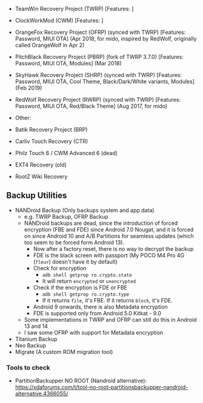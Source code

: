 - TeamWin Recovery Project (TWRP) [Features: ]
- ClockWorkMod (CWM) [Features: ]
- OrangeFox Recovery Project (OFRP) (synced with TWRP) [Features: Password, MIUI OTA] (Apr 2018, for mido, inspired by RedWolf, originally called OrangeWolf in Apr 2)
- PitchBlack Recovery Project (PBRP) (fork of TWRP 3.7.0) [Features: Password, MIUI OTA, Modules] (Mar 2018)
- SkyHawk Recovery Project (SHRP) (synced with TWRP) [Features: Password, MIUI OTA, Cool Theme, Black/Dark/White variants, Modules] (Feb 2019)
- RedWolf Recovery Project (RWRP) (synced with TWRP) [Features: Password, MIUI OTA, Red/Black Theme] (Aug 2017, for mido)

- Other:
- Batik Recovery Project (BRP)
- Carliv Touch Recovery (CTR)
- Philz Touch 6 / CWM Advanced 6 (dead)
- EXT4 Recovery (old)
- RootZ Wiki Recovery


## Backup Utilities
- NANDroid Backup (Only backups system and app data)
	- e.g. TWRP Backup, OFRP Backup
	- NANDroid backups are dead, since the introduction of forced encryption (FBE and FDE) since Android 7.0 Nougat, and it is forced on since Android 10 and A/B Partitions for seamless updates (which too seem to be forced form Android 13).
		- Now after a factory reset, there is no way to decrypt the backup
		- FDE is the black screen with passport (My POCO M4 Pro 4G (`fleur`) doesn't have it by default)
		- Check for encryption
			- `adb shell getprop ro.crypto.state`
			- It will return `encrypted` or `unencrypted`
		- Check if the encryption is FDE or FBE
			- `adb shell getprop ro.crypto.type`
			- If it returns `file`, it's FBE. If it returns `block`, it's FDE.
		- Android 9 onwards, there is also Metadata encryption
		- FDE is supported only from Android 5.0 Kitkat - 9.0
	- Some implementations in TWRP and OFRP can still do this in Android 13 and 14
	- I saw some OFRP with support for Metadata encryption
- Titanium Backup
- Neo Backup
- Migrate (A custom ROM migration tool)
### Tools to check
- PartitionBackupper NO ROOT (Nandroid alternative): https://xdaforums.com/t/tool-no-root-partitionsbackupper-nandroid-alternative.4366055/